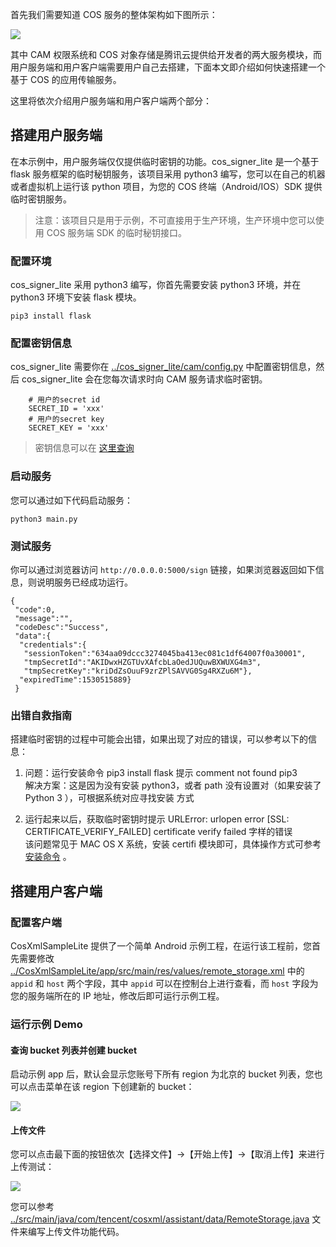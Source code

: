 首先我们需要知道 COS 服务的整体架构如下图所示：

![](http://mc.qcloudimg.com/static/img/b1e187a9ec129ffc766c07a733ef4dd6/image.jpg)

其中 CAM 权限系统和 COS 对象存储是腾讯云提供给开发者的两大服务模块，而用户服务端和用户客户端需要用户自己去搭建，下面本文即介绍如何快速搭建一个基于 COS 的应用传输服务。

这里将依次介绍用户服务端和用户客户端两个部分：

## 搭建用户服务端

在本示例中，用户服务端仅仅提供临时密钥的功能。cos\_signer\_lite 是一个基于 flask 服务框架的临时秘钥服务，该项目采用 python3 编写，您可以在自己的机器或者虚拟机上运行该 python 项目，为您的 COS 终端（Android/IOS）SDK 提供临时密钥服务。
> 注意：该项目只是用于示例，不可直接用于生产环境，生产环境中您可以使用 COS 服务端 SDK 的临时秘钥接口。


### 配置环境

cos\_signer\_lite 采用 python3 编写，你首先需要安装 python3 环境，并在 python3 环境下安装 flask 模块。

```
pip3 install flask
```

### 配置密钥信息

cos\_signer\_lite 需要你在 [../cos_signer_lite/cam/config.py](https://github.com/tencentyun/qcloud-sdk-android-samples/blob/master/QCloudCosSimpleSample/cos_signer_lite/cam/config.py) 中配置密钥信息，然后 cos\_signer\_lite 会在您每次请求时向 CAM 服务请求临时密钥。

```
    # 用户的secret id
    SECRET_ID = 'xxx'
    # 用户的secret key
    SECRET_KEY = 'xxx'
```

> 密钥信息可以在 [这里查询](https://console.cloud.tencent.com/cam/capi)


### 启动服务

您可以通过如下代码启动服务：

```
python3 main.py
```

### 测试服务

你可以通过浏览器访问 `http://0.0.0.0:5000/sign` 链接，如果浏览器返回如下信息，则说明服务已经成功运行。

```
{
 "code":0,
 "message":"",
 "codeDesc":"Success",
 "data":{
  "credentials":{
   "sessionToken":"634aa09dccc3274045ba413ec081c1df64007f0a30001",
   "tmpSecretId":"AKIDwxHZGTUvXAfcbLaOedJUQuwBXWUXG4m3",
   "tmpSecretKey":"kriDdZsOuuF9zrZPlSAVVG0Sg4RXZu6M"},
  "expiredTime":1530515889}
 }
```

### 出错自救指南
搭建临时密钥的过程中可能会出错，如果出现了对应的错误，可以参考以下的信息：
1. 问题：运行安装命令 pip3 install flask 提示 comment not found pip3    
解决方案：这是因为没有安装 python3，或者 path 没有设置对（如果安装了 Python 3 ），可根据系统对应寻找安装
方式

2. 运行起来以后，获取临时密钥时提示 URLError: urlopen error [SSL: CERTIFICATE_VERIFY_FAILED] certificate verify failed 字样的错误    
该问题常见于 MAC OS X 系统，安装 certifi 模块即可，具体操作方式可参考 [安装命令](https://stackoverflow.com/questions/27835619/urllib-and-ssl-certificate-verify-failed-error/42334357#42334357) 。




## 搭建用户客户端

### 配置客户端

CosXmlSampleLite 提供了一个简单 Android 示例工程，在运行该工程前，您首先需要修改 [../CosXmlSampleLite/app/src/main/res/values/remote_storage.xml](https://github.com/tencentyun/qcloud-sdk-android-samples/blob/master/QCloudCosSimpleSample/CosXMLSampleLite/app/src/main/res/values/remote_storage.xml) 中的 `appid` 和 `host` 两个字段，其中 `appid` 可以在控制台上进行查看，而 `host` 字段为您的服务端所在的 IP 地址，修改后即可运行示例工程。

### 运行示例 Demo

#### 查询 bucket 列表并创建 bucket

启动示例 app 后，默认会显示您账号下所有 region 为北京的 bucket 列表，您也可以点击菜单在该 region 下创建新的 bucket：

![](http://cos-terminal-resource-1253960454.cossh.myqcloud.com/list_bucket.jpg)

#### 上传文件

您可以点击最下面的按钮依次【选择文件】->【开始上传】->【取消上传】来进行上传测试：

![](http://cos-terminal-resource-1253960454.cossh.myqcloud.com/upload_file.jpg)


您可以参考 [../src/main/java/com/tencent/cosxml/assistant/data/RemoteStorage.java](https://github.com/tencentyun/qcloud-sdk-android-samples/blob/master/QCloudCosSimpleSample/CosXMLSampleLite/app/src/main/java/com/tencent/cosxml/assistant/data/RemoteStorage.java) 文件来编写上传文件功能代码。
